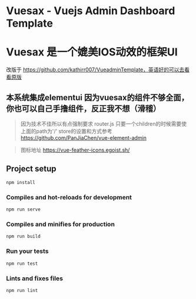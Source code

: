 # Vuesax - Vuejs Admin Dashboard Template

# Vuesax 是一个媲美IOS动效的框架UI

改版于 https://github.com/kathirr007/VueadminTemplate，英语好的可以去看看原版


## 本系统集成elementui 因为vuesax的组件不够全面，你也可以自己手撸组件，反正我不想（滑稽）

> 因为技术不佳所以有点强制要求
router.js 只要一个children的时候需要使上面的path为'/'
store的设置和方式参考 https://github.com/PanJiaChen/vue-element-admin


> 图标地址 https://vue-feather-icons.egoist.sh/

## Project setup
```
npm install
```

### Compiles and hot-reloads for development
```
npm run serve
```

### Compiles and minifies for production
```
npm run build
```

### Run your tests
```
npm run test
```

### Lints and fixes files
```
npm run lint
```
